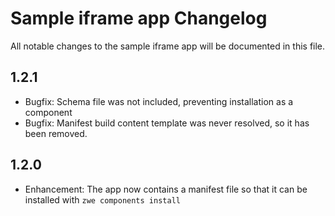 # Sample iframe app Changelog

All notable changes to the sample iframe app will be documented in this file.

## 1.2.1

- Bugfix: Schema file was not included, preventing installation as a component
- Bugfix: Manifest build content template was never resolved, so it has been removed.


## 1.2.0

- Enhancement: The app now contains a manifest file so that it can be installed with `zwe components install`
